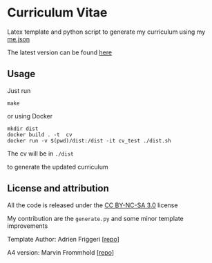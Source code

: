 # Curriculum Vitae

Latex template and python script to generate my curriculum using my [me.json](https://github.com/galatolofederico/me.json)

The latest version can be found [here](http://static.galatolo.me/cv.pdf)

## Usage

Just run

```
make
```

or using Docker

```
mkdir dist
docker build . -t  cv
docker run -v $(pwd)/dist:/dist -it cv_test ./dist.sh
```

The cv will be in `./dist`

to generate the updated curriculum

## License and attribution

All the code is released under the [CC BY-NC-SA 3.0](http://creativecommons.org/licenses/by-nc-sa/3.0/) license 

My contribution are the `generate.py` and some minor template improvements

Template Author: Adrien Friggeri [[repo](https://github.com/afriggeri/CV)]

A4 version: Marvin Frommhold [[repo](https://github.com/depressiveRobot/friggeri-cv-a4)]
